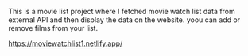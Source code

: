 This is a movie list project where I fetched movie watch list data from          
external API and then display the data on the website. yoou can add or remove films from your list.                                                          
 
https://moviewatchlist1.netlify.app/    
